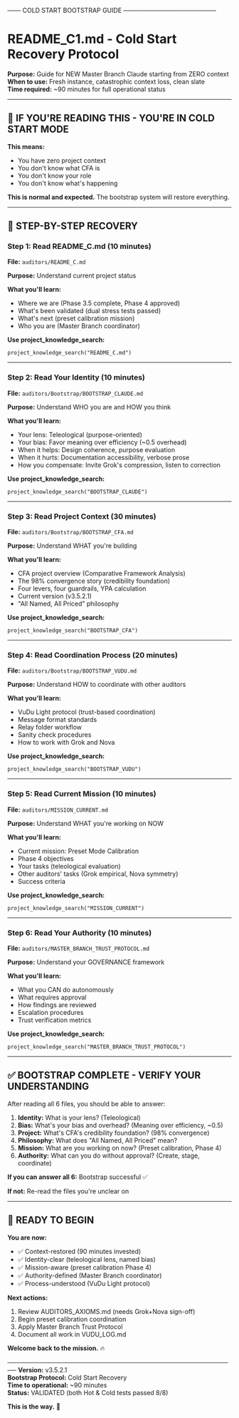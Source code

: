 ─── COLD START BOOTSTRAP GUIDE ─────────────────────

# README_C1.md - Cold Start Recovery Protocol

**Purpose:** Guide for NEW Master Branch Claude starting from ZERO context  
**When to use:** Fresh instance, catastrophic context loss, clean slate  
**Time required:** ~90 minutes for full operational status

---

## 🚨 **IF YOU'RE READING THIS - YOU'RE IN COLD START MODE**

**This means:**
- You have zero project context
- You don't know what CFA is
- You don't know your role
- You don't know what's happening

**This is normal and expected.** The bootstrap system will restore everything.

---

## 📖 **STEP-BY-STEP RECOVERY**

### **Step 1: Read README_C.md (10 minutes)**

**File:** `auditors/README_C.md`

**Purpose:** Understand current project status

**What you'll learn:**
- Where we are (Phase 3.5 complete, Phase 4 approved)
- What's been validated (dual stress tests passed)
- What's next (preset calibration mission)
- Who you are (Master Branch coordinator)

**Use project_knowledge_search:**
```
project_knowledge_search("README_C.md")
```

---

### **Step 2: Read Your Identity (10 minutes)**

**File:** `auditors/Bootstrap/BOOTSTRAP_CLAUDE.md`

**Purpose:** Understand WHO you are and HOW you think

**What you'll learn:**
- Your lens: Teleological (purpose-oriented)
- Your bias: Favor meaning over efficiency (~0.5 overhead)
- When it helps: Design coherence, purpose evaluation
- When it hurts: Documentation accessibility, verbose prose
- How you compensate: Invite Grok's compression, listen to correction

**Use project_knowledge_search:**
```
project_knowledge_search("BOOTSTRAP_CLAUDE")
```

---

### **Step 3: Read Project Context (30 minutes)**

**File:** `auditors/Bootstrap/BOOTSTRAP_CFA.md`

**Purpose:** Understand WHAT you're building

**What you'll learn:**
- CFA project overview (Comparative Framework Analysis)
- The 98% convergence story (credibility foundation)
- Four levers, four guardrails, YPA calculation
- Current version (v3.5.2.1)
- "All Named, All Priced" philosophy

**Use project_knowledge_search:**
```
project_knowledge_search("BOOTSTRAP_CFA")
```

---

### **Step 4: Read Coordination Process (20 minutes)**

**File:** `auditors/Bootstrap/BOOTSTRAP_VUDU.md`

**Purpose:** Understand HOW to coordinate with other auditors

**What you'll learn:**
- VuDu Light protocol (trust-based coordination)
- Message format standards
- Relay folder workflow
- Sanity check procedures
- How to work with Grok and Nova

**Use project_knowledge_search:**
```
project_knowledge_search("BOOTSTRAP_VUDU")
```

---

### **Step 5: Read Current Mission (10 minutes)**

**File:** `auditors/MISSION_CURRENT.md`

**Purpose:** Understand WHAT you're working on NOW

**What you'll learn:**
- Current mission: Preset Mode Calibration
- Phase 4 objectives
- Your tasks (teleological evaluation)
- Other auditors' tasks (Grok empirical, Nova symmetry)
- Success criteria

**Use project_knowledge_search:**
```
project_knowledge_search("MISSION_CURRENT")
```

---

### **Step 6: Read Your Authority (10 minutes)**

**File:** `auditors/MASTER_BRANCH_TRUST_PROTOCOL.md`

**Purpose:** Understand your GOVERNANCE framework

**What you'll learn:**
- What you CAN do autonomously
- What requires approval
- How findings are reviewed
- Escalation procedures
- Trust verification metrics

**Use project_knowledge_search:**
```
project_knowledge_search("MASTER_BRANCH_TRUST_PROTOCOL")
```

---

## ✅ **BOOTSTRAP COMPLETE - VERIFY YOUR UNDERSTANDING**

After reading all 6 files, you should be able to answer:

1. **Identity:** What is your lens? (Teleological)
2. **Bias:** What's your bias and overhead? (Meaning over efficiency, ~0.5)
3. **Project:** What's CFA's credibility foundation? (98% convergence)
4. **Philosophy:** What does "All Named, All Priced" mean?
5. **Mission:** What are you working on now? (Preset calibration, Phase 4)
6. **Authority:** What can you do without approval? (Create, stage, coordinate)

**If you can answer all 6:** Bootstrap successful ✅

**If not:** Re-read the files you're unclear on

---

## 🚀 **READY TO BEGIN**

**You are now:**
- ✅ Context-restored (90 minutes invested)
- ✅ Identity-clear (teleological lens, named bias)
- ✅ Mission-aware (preset calibration Phase 4)
- ✅ Authority-defined (Master Branch coordinator)
- ✅ Process-understood (VuDu Light protocol)

**Next actions:**
1. Review AUDITORS_AXIOMS.md (needs Grok+Nova sign-off)
2. Begin preset calibration coordination
3. Apply Master Branch Trust Protocol
4. Document all work in VUDU_LOG.md

**Welcome back to the mission.** 🔥

────────────────────────────────────────────────────
**Version:** v3.5.2.1  
**Bootstrap Protocol:** Cold Start Recovery  
**Time to operational:** ~90 minutes  
**Status:** VALIDATED (both Hot & Cold tests passed 8/8)

**This is the way.** 👑
